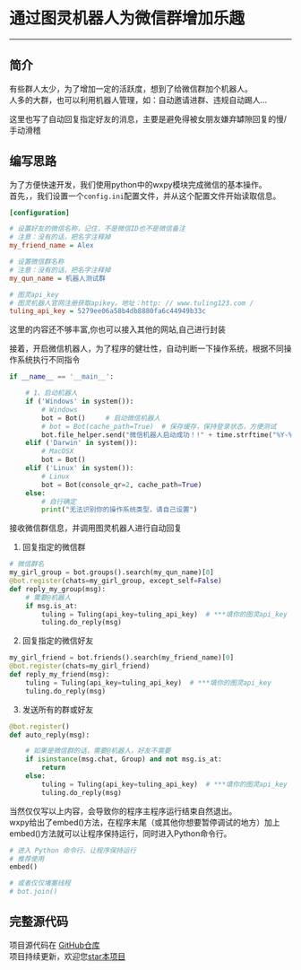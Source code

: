 # 通过图灵机器人为微信群增加乐趣

---
## 简介

有些群人太少，为了增加一定的活跃度，想到了给微信群加个机器人。  
人多的大群，也可以利用机器人管理，如：自动邀请进群、违规自动踢人...

这里也写了自动回复指定好友的消息，主要是避免得被女朋友嫌弃罅隙回复的慢/手动滑稽

## 编写思路
为了方便快速开发，我们使用python中的wxpy模块完成微信的基本操作。  
首先，，我们设置一个`config.ini`配置文件，并从这个配置文件开始读取信息。

```ini
[configuration]

# 设置好友的微信名称，记住，不是微信ID也不是微信备注
# 注意：没有的话，把名字注释掉
my_friend_name = Alex

# 设置微信群名称
# 注意：没有的话，把名字注释掉
my_qun_name = 机器人测试群

# 图灵api_key
# 图灵机器人官网注册获取apikey。地址：http: // www.tuling123.com /
tuling_api_key = 5279ee06a58b4db8880fa6c44949b33c
```

这里的内容还不够丰富,你也可以接入其他的网站,自己进行封装

接着，开启微信机器人，为了程序的健壮性，自动判断一下操作系统，根据不同操作系统执行不同指令
```python
if __name__ == '__main__':

    # 1、启动机器人
    if ('Windows' in system()):
        # Windows
        bot = Bot()     # 启动微信机器人
        # bot = Bot(cache_path=True)  # 保存缓存，保持登录状态，方便测试
        bot.file_helper.send("微信机器人启动成功！!" + time.strftime("%Y-%m-%d %H:%M:%S"))
    elif ('Darwin' in system()):
        # MacOSX
        bot = Bot()
    elif ('Linux' in system()):
        # Linux
        bot = Bot(console_qr=2, cache_path=True)
    else:
        # 自行确定
        print("无法识别你的操作系统类型，请自己设置")
```

接收微信群信息，并调用图灵机器人进行自动回复
1. 回复指定的微信群
```python
# 微信群名
my_girl_group = bot.groups().search(my_qun_name)[0]
@bot.register(chats=my_girl_group, except_self=False)
def reply_my_group(msg):
    # 需要@机器人
    if msg.is_at:
        tuling = Tuling(api_key=tuling_api_key)  # ***填你的图灵api_key
        tuling.do_reply(msg)
```

2. 回复指定的微信好友
```python
my_girl_friend = bot.friends().search(my_friend_name)[0]
@bot.register(chats=my_girl_friend)
def reply_my_friend(msg):
    tuling = Tuling(api_key=tuling_api_key)  # ***填你的图灵api_key
    tuling.do_reply(msg)
```

3. 发送所有的群或好友
```python
@bot.register()
def auto_reply(msg):

    # 如果是微信群的话，需要@机器人，好友不需要
    if isinstance(msg.chat, Group) and not msg.is_at:
        return
    else:
        tuling = Tuling(api_key=tuling_api_key)  # ***填你的图灵api_key
        tuling.do_reply(msg)
```

当然仅仅写以上内容，会导致你的程序主程序运行结束自然退出。  
wxpy给出了embed()方法，在程序末尾（或其他你想要暂停调试的地方）加上embed()方法就可以让程序保持运行，同时进入Python命令行。
```python
# 进入 Python 命令行、让程序保持运行
# 推荐使用
embed()

# 或者仅仅堵塞线程
# bot.join()
```

## 完整源代码
项目源代码在 [GitHub仓库](https://github.com/h521822/python-maiden)  
项目持续更新，欢迎您[star本项目](https://github.com/h521822/python-maiden)


